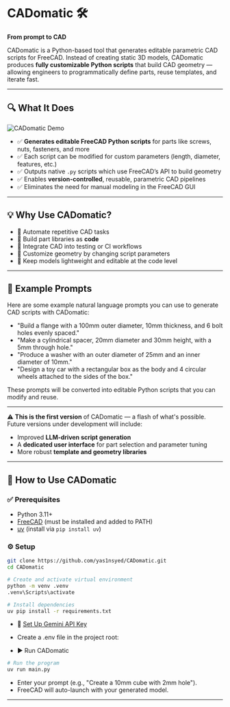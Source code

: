 # CADomatic 🛠️  
**From prompt to CAD**

CADomatic is a Python-based tool that generates editable parametric CAD scripts for FreeCAD. Instead of creating static 3D models, CADomatic produces **fully customizable Python scripts** that build CAD geometry — allowing engineers to programmatically define parts, reuse templates, and iterate fast.

---

## 🔍 What It Does

![CADomatic Demo](demo/demo_flange.gif)

- ✅ **Generates editable FreeCAD Python scripts** for parts like screws, nuts, fasteners, and more
- ✅ Each script can be modified for custom parameters (length, diameter, features, etc.)
- ✅ Outputs native `.py` scripts which use FreeCAD’s API to build geometry
- ✅ Enables **version-controlled**, reusable, parametric CAD pipelines
- ✅ Eliminates the need for manual modeling in the FreeCAD GUI

---
## 💡 Why Use CADomatic?

- 🔁 Automate repetitive CAD tasks
- 🧱 Build part libraries as **code**
- 🧪 Integrate CAD into testing or CI workflows
- 🔧 Customize geometry by changing script parameters
- 📐 Keep models lightweight and editable at the code level

---
## 💬 Example Prompts

Here are some example natural language prompts you can use to generate CAD scripts with CADomatic:

- "Build a flange with a 100mm outer diameter, 10mm thickness, and 6 bolt holes evenly spaced."
- "Make a cylindrical spacer, 20mm diameter and 30mm height, with a 5mm through hole."
- "Produce a washer with an outer diameter of 25mm and an inner diameter of 10mm."
- "Design a toy car with a rectangular box as the body and 4 circular wheels attached to the sides of the box."

These prompts will be converted into editable Python scripts that you can modify and reuse.


---
⚠️ **This is the first version** of CADomatic — a flash of what's possible.  
Future versions under development will include:
- Improved **LLM-driven script generation**
- A **dedicated user interface** for part selection and parameter tuning
- More robust **template and geometry libraries**
---
## 🚀 How to Use CADomatic

### ✅ Prerequisites
- Python 3.11+
- [FreeCAD](https://www.freecad.org/downloads.php) (must be installed and added to PATH)
- [uv](https://github.com/astral-sh/uv) (install via `pip install uv`)

### ⚙️ Setup
```bash
git clone https://github.com/yas1nsyed/CADomatic.git
cd CADomatic

# Create and activate virtual environment
python -m venv .venv
.venv\Scripts\activate  

# Install dependencies
uv pip install -r requirements.txt
```

- 🔐 [Set Up Gemini API Key](https://aistudio.google.com/app/apikey)
- Create a .env file in the project root:

- ▶️ Run CADomatic
```bash
# Run the program
uv run main.py
```
- Enter your prompt (e.g., "Create a 10mm cube with 2mm hole").
- FreeCAD will auto-launch with your generated model.

---
